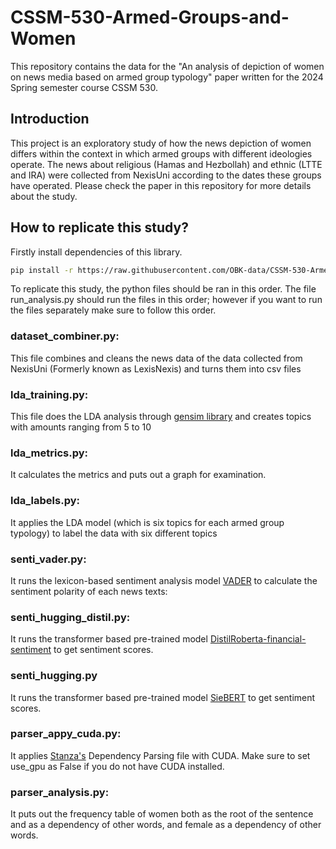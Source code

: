 # CSSM-530-Armed-Groups-and-Women

This repository contains the data for the "An analysis of depiction of women on news media based on armed group typology" paper written for the 2024 Spring semester course CSSM 530.

## Introduction
This project is an exploratory study of how the news depiction of women differs within the context in which armed groups with different ideologies operate. The news about religious (Hamas and Hezbollah) and ethnic (LTTE and IRA) were collected from NexisUni according to the dates these groups have operated. Please check the paper in this repository for more details about the study.

## How to replicate this study?

Firstly install dependencies of this library.

```sh
pip install -r https://raw.githubusercontent.com/OBK-data/CSSM-530-Armed-Groups-and-Women/fb96f6a3247c5c694f4dbb6d2fe7268675a49647/requirements.txt
```

To replicate this study, the python files should be ran in this order. The file run_analysis.py should run the files in this order; however if you want to run the files separately make sure to follow this order.
### dataset_combiner.py:
This file combines and cleans the news data of the data collected from NexisUni (Formerly known as LexisNexis) and turns them into csv files
### lda_training.py:
This file does the LDA analysis through [gensim library](https://radimrehurek.com/gensim/) and creates topics with amounts ranging from 5 to 10
### lda_metrics.py:
It calculates the metrics and puts out a graph for examination.
### lda_labels.py:
It applies the LDA model (which is six topics for each armed group typology) to label the data with six different topics
### senti_vader.py:
It runs the lexicon-based sentiment analysis model [VADER](https://github.com/cjhutto/vaderSentiment) to calculate the sentiment polarity of each news texts:
### senti_hugging_distil.py:
It runs the transformer based pre-trained model [DistilRoberta-financial-sentiment](https://huggingface.co/mr8488/distilroberta-finetuned-financial-news-sentiment-analysis) to get sentiment scores.
### senti_hugging.py
It runs the transformer based pre-trained model [SieBERT](https://huggingface.co/siebert/sentiment-roberta-large-english) to get sentiment scores.
### parser_appy_cuda.py:
It applies [Stanza's](https://stanfordnlp.github.io/stanza/usage.html) Dependency Parsing file with CUDA. Make sure to set use_gpu as False if you do not have CUDA installed.
### parser_analysis.py:
It puts out the frequency table of women both as the root of the sentence and as a dependency of other words, and female as a dependency of other words.

